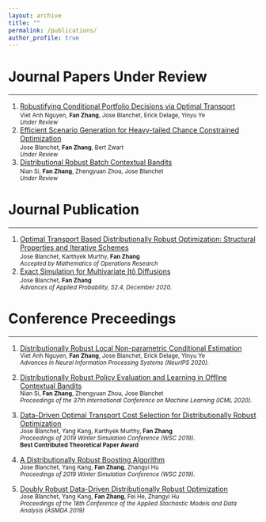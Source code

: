 ```yaml
---
layout: archive
title: ""
permalink: /publications/
author_profile: true
---
```

# Journal Papers Under Review
------------
1. [Robustifying Conditional Portfolio Decisions via Optimal Transport](
    https://arxiv.org/abs/2103.16451
)<br>
<small>Viet Anh Nguyen, **Fan Zhang**, Jose Blanchet, Erick Delage, Yinyu Ye<br>
<em>Under Review</em></small>
2. [Efficient Scenario Generation for Heavy-tailed Chance Constrained Optimization](
    https://arxiv.org/abs/2002.02149
)<br>
<small>Jose Blanchet, **Fan Zhang**, Bert Zwart<br>
<em>Under Review</em></small>
3. [Distributional Robust Batch Contextual Bandits](
    https://arxiv.org/abs/2006.05630)<br>
<small>Nian Si, **Fan Zhang**, Zhengyuan Zhou, Jose Blanchet<br>
<em>Under Review</em></small>

# Journal Publication
------------
1. [Optimal Transport Based Distributionally Robust Optimization: Structural Properties and Iterative Schemes](
    https://arxiv.org/abs/1810.02403
)<br>
<small>Jose Blanchet, Karthyek Murthy, **Fan Zhang**<br>
<em>Accepted by Mathematics of Operations Research</em></small>
2. [Exact Simulation for Multivariate Itô Diffusions]( https://www.cambridge.org/core/journals/advances-in-applied-probability/article/abs/exact-simulation-for-multivariate-ito-diffusions/580E7AF2DC0A4081487A88762918CF31)<br>
<small>Jose Blanchet, **Fan Zhang**<br>
<em>Advances of Applied Probability, 52.4, December 2020. </em></small>

# Conference Preceedings
------------

1. [Distributionally Robust Local Non-parametric Conditional Estimation](https://papers.nips.cc/paper/2020/file/adf854f418fc96fb01ad92a2ed2fc35c-Paper.pdf
)<br>
<small>Viet Anh Nguyen, **Fan Zhang**, Jose Blanchet, Erick Delage, Yinyu Ye<br>
<em> Advances in Neural Information Processing Systems (NeurIPS 2020). </em></small><br>

2. [Distributionally Robust Policy Evaluation and Learning in Offline Contextual Bandits](
http://proceedings.mlr.press/v119/si20a.html
)<br>
<small>Nian Si, **Fan Zhang**, Zhengyuan Zhou, Jose Blanchet<br>
<em> Proceedings of the 37th International Conference on Machine Learning (ICML 2020). </em></small><br>

3. [Data-Driven Optimal Transport Cost Selection for Distributionally Robust Optimization](
https://ieeexplore.ieee.org/stamp/stamp.jsp?tp=&arnumber=9004785
)<br>
<small>Jose Blanchet, Yang Kang, Karthyek Murthy, **Fan Zhang**<br>
<em> Proceedings of 2019 Winter Simulation Conference (WSC 2019).</em><br>
**Best Contributed Theoretical Paper Award**</small><br>

4. [A Distributionally Robust Boosting Algorithm](
https://ieeexplore.ieee.org/stamp/stamp.jsp?tp=&arnumber=9004804
)<br>
<small>Jose Blanchet, Yang Kang, **Fan Zhang**, Zhangyi Hu<br>
<em> Proceedings of 2019 Winter Simulation Conference (WSC 2019). </em></small><br>

5. [Doubly Robust Data-Driven Distributionally Robust Optimization](https://arxiv.org/pdf/1705.07168.pdf)<br    >
<small>Jose Blanchet, Yang Kang, **Fan Zhang**, Fei He, Zhangyi Hu<br>
<em>Proceedings of the 18th Conference of the Applied Stochastic Models and Data Analysis (ASMDA 2019)</em></small><br>


<!---
{% if author.googlescholar %}
  You can also find my articles on <u><a href="{{author.googlescholar}}">my Google Scholar profile</a>.</u>
{% endif %}

{% include base_path %}

{% for post in site.publications reversed %}
  {% include archive-single.html %}
{% endfor %}
-->

